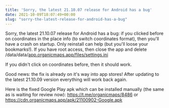 ```yaml
---
title: 'Sorry, the latest 21.10.07 release for Android has a bug'
date: 2021-10-09T18:07:49+00:00
slug: "sorry-the-latest-release-for-android-has-a-bug"
---
```


Sorry, the latest 21.10.07 release for Android has a bug: if you clicked before on coordinates in the place info (to switch coordinates format), then you'll have a crash on startup. Only reinstall can help (but you'll loose your bookmarks!). If you have root access, then close the app and delete /data/data/[app.organicmaps.app/files/settings.ini](http://app.organicmaps.app/files/settings.ini)  
  
If you didn't click on coordinates before, then it should work.  
  
Good news: the fix is already on it's way into app stores! After updating to the latest 21.10.09 version everything will work back again.  
  
Here is the fixed Google Play apk which can be installed manually (the same as is waiting for review now): <https://t.me/organicmaps/8486> or <https://cdn.organicmaps.app/apk/21100902-Google.apk>